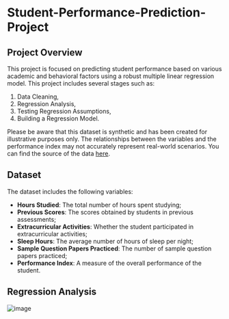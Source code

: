 # Student-Performance-Prediction-Project

## Project Overview
This project is focused on predicting student performance based on various academic and behavioral factors using a robust multiple linear regression model.
This project includes several stages such as: 
1. Data Cleaning, 
2. Regression Analysis,
3. Testing Regression Assumptions, 
4. Building a Regression Model.

Please be aware that this dataset is synthetic and has been created for illustrative purposes only. The relationships between the variables and the performance index may not accurately represent real-world scenarios. You can find the source of the data [here](https://www.kaggle.com/datasets/nikhil7280/student-performance-multiple-linear-regression).

## Dataset

The dataset includes the following variables:
<ul>
  <li><b>Hours Studied</b>: The total number of hours spent studying;</li>
  <li><b>Previous Scores</b>: The scores obtained by students in previous assessments;</li>
  <li><b>Extracurricular Activities</b>: Whether the student participated in extracurricular activities;</li>
  <li><b>Sleep Hours</b>: The average number of hours of sleep per night;</li>
  <li><b>Sample Question Papers Practiced</b>: The number of sample question papers practiced;</li>
  <li><b>Performance Index</b>: A measure of the overall performance of the student.</li>
</ul>


## Regression Analysis

![image](https://github.com/user-attachments/assets/27ef87ac-3c24-40ca-8963-5f50f9cc11e6)
